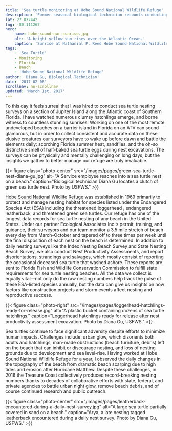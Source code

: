 ```yaml
---
title: 'Sea turtle monitoring at Hobe Sound National Wildlife Refuge'
description: 'Former seasonal biological technician recounts conducting nesting sea turtle surveys on a barrier island in Florida.'
lat: 27.037442
lng: -80.111267
hero:
    name: hobe-sound-nwr-sunrise.jpg
    alt: 'A bright yellow sun rises over the Atlantic Ocean.'
    caption: 'Sunrise at Nathanial P. Reed Hobe Sound National Wildlife Refuge.  Photo by Diana Gu, USFWS.'
tags:
    - 'Sea Turtle'
    - Monitoring
    - Florida
    - Beach
    - 'Hobe Sound National Wildlife Refuge'
author: 'Diana Gu, Biological Technician'
date: '2017-02-08'
scrollnav: no-scrollnav
updated: 'March 1st, 2017'
---
```


To this day it feels surreal that I was hired to conduct sea turtle nesting surveys on a section of Jupiter Island along the Atlantic coast of Southern Florida. I have watched numerous clumsy hatchlings emerge, and borne witness to countless stunning sunrises. Working on one of the most remote undeveloped beaches on a barrier island in Florida on an ATV can sound glamorous, but in order to collect consistent and accurate data on these elusive creatures our surveyors have to wake up before dawn and battle the elements daily: scorching Florida summer heat, sandflies, and the oh-so distinctive smell of half-baked sea turtle eggs during nest excavations. The surveys can be physically and mentally challenging on long days, but the insights we gather to better manage our refuge are truly invaluable.

{{< figure class="photo-center" src="/images/pages/green-sea-turtle-nest-diana-gu.jpg" alt="A Service employee reaches into a sea turtle nest on a beach." caption="Biological technician Diana Gu locates a clutch of green sea turtle nest. Photo by USFWS." >}}

[Hobe Sound National Wildlife Refuge](https://www.fws.gov/refuge/hobe_sound/) was established in 1969 primarily to protect and manage nesting habitat for species listed under the Endangered Species Act (ESA) including the threatened loggerhead , endangered leatherback, and threatened green sea turtles. Our refuge has one of the longest data records for sea turtle nesting of any beach in the United States. Under our partner Ecological Associates Inc.’s permit, training, and guidance, their surveyors and our team monitor a 3.5 mile stretch of beach every day from March-October and tapered off to three times per week until the final disposition of each nest on the beach is determined. In addition to daily nesting surveys like the Index Nesting Beach Survey and State Nesting Beach Survey, we also conduct Nest Productivity Assessments, and report disorientations, strandings and salvages, which mostly consist of reporting the occasional deceased sea turtle that washed ashore. These reports are sent to Florida Fish and Wildlife Conservation Commission to fulfill state requirements for sea turtle nesting beaches. All the data we collect is equally vital—not only do the raw nesting numbers help track the pulse of these ESA-listed species annually, but the data can give us insights on how factors like construction projects and storm events affect nesting and reproductive success.

{{< figure class="photo-right" src="/images/pages/loggerhead-hatchlings-ready-for-release.jpg" alt="A plastic bucket containing dozens of sea turtle hatchlings." caption="Loggerhead hatchlings ready for release after nest productivity assessment excavation. Photo by Diana Gu, USFWS." >}}

Sea turtles continue to face significant adversity despite efforts to minimize human impacts.  Challenges include: urban glow, which disorients both adults and hatchlings, man-made obstructions (beach furniture, debris) left on the beach that can inhibit or discourage nesting, and loss of nesting grounds due to development and sea level-rise. Having worked at Hobe Sound National Wildlife Refuge for a year, I observed the daily changes in the topography of the beach from dramatic beach scarping due to high tides and erosion after Hurricane Matthew. Despite these challenges, in 2016 the Treasure Coast collectively produced record-breaking nesting numbers thanks to decades of collaborative efforts with state, federal, and private agencies to battle urban night glow, remove beach debris, and of course continued research and public outreach.

{{< figure class="photo-center" src="/images/pages/leatherback-encountered-during-a-daily-nest-survey.jpg" alt="A large sea turtle partially covered in sand on a beach." caption="Arya, a late nesting tagged leatherback encountered during a daily nest survey. Photo by Diana Gu, USFWS." >}}
